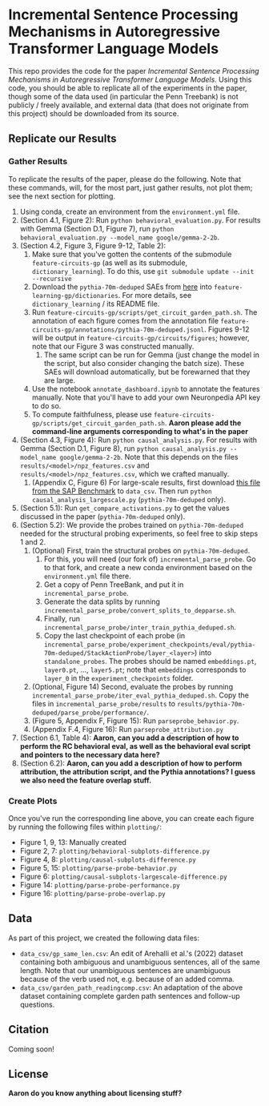 # Incremental Sentence Processing Mechanisms in Autoregressive Transformer Language Models

This repo provides the code for the paper *Incremental Sentence Processing Mechanisms in Autoregressive
Transformer Language Models*. Using this code, you should be able to replicate all of the experiments in the paper, though some of the data used (in particular the Penn Treebank) is not publicly / freely available, and external data (that does not originate from this project) should be downloaded from its source.

## Replicate our Results

### Gather Results

To replicate the results of the paper, please do the following. Note that these commands, will, for the most part, just gather results, not plot them; see the next section for plotting.

1. Using conda, create an environment from the `environment.yml` file.
2. (Section 4.1, Figure 2): Run `python behavioral_evaluation.py`. For results with Gemma (Section D.1, Figure 7), run `python behavioral_evaluation.py --model_name google/gemma-2-2b`.
3. (Section 4.2, Figure 3, Figure 9-12, Table 2):
   1. Make sure that you've gotten the contents of the submodule `feature-circuits-gp` (as well as its submodule, `dictionary_learning`). To do this, use `git submodule update --init --recursive`
   2. Download the `pythia-70m-deduped` SAEs from [here](https://baulab.us/u/smarks/autoencoders/) into `feature-learning-gp/dictionaries`. For more details, see `dictionary_learning` / its README file.
   3. Run `feature-circuits-gp/scripts/get_circuit_garden_path.sh`. The annotation of each figure comes from the annotation file `feature-circuits-gp/annotations/pythia-70m-deduped.jsonl`. Figures 9-12 will be output in `feature-circuits-gp/circuits/figures`; however, note that our Figure 3 was constructed manually.
      1. The same script can be run for Gemma (just change the model in the script, but also consider changing the batch size). These SAEs will download automatically, but be forewarned that they are large.
   4. Use the notebook `annotate_dashboard.ipynb` to annotate the features manually. Note that you'll have to add your own Neuronpedia API key to do so.
   5. To compute faithfulness, please use `feature-circuits-gp/scripts/get_circuit_garden_path.sh`. **Aaron please add the command-line arguments corresponding to what's in the paper**
4. (Section 4.3, Figure 4): Run `python causal_analysis.py`. For results with Gemma (Section D.1, Figure 8), run `python causal_analysis.py --model_name google/gemma-2-2b`. Note that this depends on the files `results/<model>/npz_features.csv` and `results/<model>/npz_features.csv`, which we crafted manually.
   1. (Appendix C, Figure 6) For large-scale results, first download [this file from the SAP Benchmark](https://github.com/caplabnyu/sapbenchmark/blob/main/Surprisals/data/items_ClassicGP.csv) to `data_csv`. Then run `python causal_analysis_largescale.py` (`pythia-70m-deduped` only).
5. (Section 5.1): Run `get_compare_activations.py` to get the values discussed in the paper (`pythia-70m-deduped` only).
6. (Section 5.2): We provide the probes trained on `pythia-70m-deduped` needed for the structural probing experiments, so feel free to skip steps 1 and 2.
   1. (Optional) First, train the structural probes on `pythia-70m-deduped`.
      1. For this, you will need (our fork of) `incremental_parse_probe`. Go to that fork, and create a new conda environment based on the `environment.yml` file there.
      2. Get a copy of Penn TreeBank, and put it in `incremental_parse_probe`.
      3. Generate the data splits by running `incremental_parse_probe/convert_splits_to_depparse.sh`.
      4. Finally, run `incremental_parse_probe/inter_train_pythia_deduped.sh`.
      5. Copy the last checkpoint of each probe (in `incremental_parse_probe/experiment_checkpoints/eval/pythia-70m-deduped/StackActionProbe/layer_<layer>`) into `standalone_probes`. The probes should be named `embeddings.pt`, `layer0.pt`, ..., `layer5.pt`; note that `embeddings` corresponds to `layer_0` in the `experiment_checkpoints` folder.
   2. (Optional, Figure 14) Second, evaluate the probes by running `incremental_parse_probe/iter_eval_pythia_deduped.sh`. Copy the files in `incremental_parse_probe/results` to `results/pythia-70m-deduped/parse_probe/performance/`.
   3. (Figure 5, Appendix F, Figure 15): Run `parseprobe_behavior.py`.
   4. (Appendix F.4, Figure 16): Run `parseprobe_attribution.py`
7. (Section 6.1, Table 4): **Aaron, can you add a description of how to perform the RC behavioral eval, as well as the behavioral eval script and pointers to the necessary data here?**
8. (Section 6.2): **Aaron, can you add a description of how to perform attribution, the attribution script, and the Pythia annotations? I guess we also need the feature overlap stuff.**

### Create Plots

Once you've run the corresponding line above, you can create each figure by running the following files within `plotting/`:

- Figure 1, 9, 13: Manually created
- Figure 2, 7: `plotting/behavioral-subplots-difference.py`
- Figure 4, 8: `plotting/causal-subplots-difference.py`
- Figure 5, 15: `plotting/parse-probe-behavior.py`
- Figure 6: `plotting/causal-subplots-largescale-difference.py`
- Figure 14: `plotting/parse-probe-performance.py`
- Figure 16: `plotting/parse-probe-overlap.py`

## Data

As part of this project, we created the following data files:

- `data_csv/gp_same_len.csv`: An edit of Arehalli et al.'s (2022) dataset containing both ambiguous and unambiguous sentences, all of the same length. Note that our unambiguous sentences are unambiguous because of the verb used not, e.g. because of an added comma.
- `data_csv/garden_path_readingcomp.csv`: An adaptation of the above dataset containing complete garden path sentences and follow-up questions.

## Citation

Coming soon!

## License

**Aaron do you know anything about licensing stuff?**
